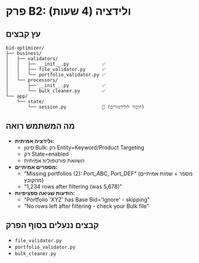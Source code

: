 # פרק B2: ולידציה (4 שעות)

## עץ קבצים
```
bid-optimizer/
├── business/
│   ├── validators/
│   │   ├── __init__.py            ✅
│   │   ├── file_validator.py      ✅
│   │   └── portfolio_validator.py ✅
│   └── processors/
│       ├── __init__.py            ✅
│       └── bulk_cleaner.py        ✅
└── app/
    └── state/
        └── session.py             🔄 (חיבור לולידטורים)
```

## מה המשתמש רואה
- **ולידציה אמיתית:**
  - סינון Bulk: רק Entity=Keyword/Product Targeting
  - רק State=enabled
  - השוואת פורטפוליוז אמיתית
- **מספרים אמיתיים:**
  - "Missing portfolios (2): Port_ABC, Port_DEF" (מספר + שמות אמיתיים מהקובץ)
  - "1,234 rows after filtering (was 5,678)"
- **הודעות שגיאה ספציפיות:**
  - "Portfolio 'XYZ' has Base Bid='Ignore' - skipping"
  - "No rows left after filtering - check your Bulk file"

## קבצים ננעלים בסוף הפרק
- `file_validator.py`
- `portfolio_validator.py`
- `bulk_cleaner.py`